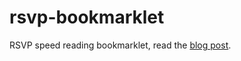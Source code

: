 rsvp-bookmarklet
================

RSVP speed reading bookmarklet, read the [blog post](http://www.davidhampgonsalves.com/spritz-like-rsvp-reader-bookmarklet/).
